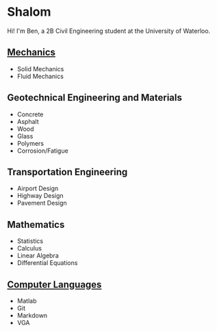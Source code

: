 # Shalom

Hi! I'm Ben, a 2B Civil Engineering student at the University of Waterloo.

## [Mechanics](mechanics/mechanicstitle.md)

- Solid Mechanics
- Fluid Mechanics

## Geotechnical Engineering and Materials

- Concrete
- Asphalt
- Wood
- Glass
- Polymers
- Corrosion/Fatigue

## Transportation Engineering

- Airport Design
- Highway Design
- Pavement Design

## Mathematics

- Statistics
- Calculus
- Linear Algebra
- Differential Equations

## [Computer Languages](computer/computertitle.md)

- Matlab
- Git
- Markdown
- VGA
  
